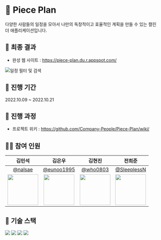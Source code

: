 # 📆 Piece Plan

다양한 사람들의 일정을 모아서 나만의 독창적이고 효율적인 계획을 만들 수 있는 캘린더 애플리케이션입니다.

## 📝 최종 결과

* 완성 웹 사이트 : https://piece-plan.du.r.appspot.com/

![일정 필터 및 검색](https://user-images.githubusercontent.com/101828759/197443674-9aadf377-f1b3-4025-99e9-ee662ddf223e.gif)

## 📅 진행 기간

2022.10.09 ~ 2022.10.21

## 🚩 진행 과정

* 프로젝트 위키 : https://github.com/Company-People/Piece-Plan/wiki/

## 👨‍💻 참여 인원

|   김민석   |   김은우   |   김현진   |   전희준   |
|:----------:|:----------:|:----------:|:----------:|
|[@nalsae](https://github.com/nalsae)|[@eunoo1995](https://github.com/eunoo1995)|[@who0803](https://github.com/who0803)|[@SleeplessN](https://github.com/SleeplessN)|
|<img src="https://avatars.githubusercontent.com/nalsae" width="100">|<img src="https://avatars.githubusercontent.com/eunoo1995" width="100">|<img src="https://avatars.githubusercontent.com/who0803" width="100">|<img src="https://avatars.githubusercontent.com/SleeplessN" width="100">|

## 🔧 기술 스택

<img src="https://img.shields.io/badge/HTML5-E34F26?style=for-the-badge&logo=html5&logoColor=white"> <img src="https://img.shields.io/badge/CSS3-1572B6?style=for-the-badge&logo=css3&logoColor=white"> <img src="https://img.shields.io/badge/JavaScript-F7DF1E?style=for-the-badge&logo=javascript&logoColor=black"> <img src="https://img.shields.io/badge/Figma-F24E1E?style=for-the-badge&logo=figma&logoColor=white">
